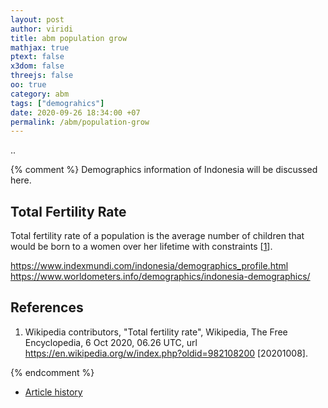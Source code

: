 ```yaml
---
layout: post
author: viridi
title: abm population grow
mathjax: true
ptext: false
x3dom: false
threejs: false
oo: true
category: abm
tags: ["demograhics"]
date: 2020-09-26 18:34:00 +07
permalink: /abm/population-grow
---
```

..

{% comment %}
Demographics information of Indonesia will be discussed here.


## Total Fertility Rate
Total fertility rate of a population is the average number of children that would be born to a women over her lifetime with constraints [[1](#ref1)].

https://www.indexmundi.com/indonesia/demographics_profile.html
https://www.worldometers.info/demographics/indonesia-demographics/

## References
1. <a name="ref1"></a>Wikipedia contributors, "Total fertility rate", Wikipedia, The Free Encyclopedia, 6 Oct 2020, 06.26 UTC, url <https://en.wikipedia.org/w/index.php?oldid=982108200> [20201008].

{% endcomment %}


+ [Article history](https://github.com/butiran/butiran.github.io/commits/master/_posts/abm/2020-11-12-abm-popgrow.md)
